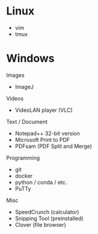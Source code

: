 # Linux
* vim
* tmux


# Windows

Images
* ImageJ

Videos
* VideoLAN player (VLC)

Text / Document
* Notepad++ 32-bit version
* Microsoft Print to PDF
* PDFsam (PDF Split and Merge)

Programming
* git
* docker
* python / conda / etc.
* PuTTy

Misc
* SpeedCrunch (calculator)
* Snipping Tool (preinstalled)
* Clover (file browser)
